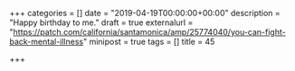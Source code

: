 +++
categories = []
date = "2019-04-19T00:00:00+00:00"
description = "Happy birthday to me."
draft = true
externalurl = "https://patch.com/california/santamonica/amp/25774040/you-can-fight-back-mental-illness"
minipost = true
tags = []
title = 45

+++
